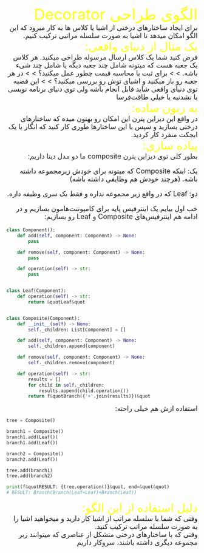 <div dir="rtl" style="font-size:40px; color:yellow">
الگوی طراحی Decorator
</div>


<div dir="rtl" style="font-size:18px">
برای ایجاد ساختارهای درختی از اشیا یا کلاس ها به کار میرود که این الگو امکان میدهد تا اشیا به صورت سلسله مراتبی ترکیب کنیم.
</div>

<div dir="rtl" style="font-size:30px; color:yellow">
یک مثال از دنیای واقعی:
</div>

<div dir="rtl" style="font-size:18px">
    فرض کنید شما یک کلاس ارسال مرسوله طراحی میکنید. هر کلاس یک جعبه هست که میتونه شامل چند جعبه دیگه یا شامل چند شیء باشه. > > برای ثبت یا محاسبه قیمت چطور عمل میکنید؟ > > در هر جعبه رو باز میکنید و اشیای توش رو بررسی میکنید؟ > > این قضیه توی دنیای واقعی شاید قابل انجام باشه ولی توی دنیای برنامه نویسی یا نشدنیه یا خیلی طاقت‌فرسا
</div>


<div dir="rtl" style="font-size:30px; color:yellow">
به زبون ساده:
</div>

<div dir="rtl" style="font-size:18px">
    در واقع این دیزاین پترن این امکان رو بهتون میده که ساختار‌های درختی بسازید و سپس با این ساختار‌ها طوری کار کنید که انگار با یک ابجکت منفرد کار کردید.
</div>

<div dir="rtl" style="font-size:30px; color:yellow">
پیاده سازی: 
</div>

<div dir="rtl" style="font-size:18px">
بطور کلی توی دیزاین پترن composite ما دو مدل دیتا داریم:

یک: اینکه Composite که میتونه برای خودش زیرمجموعه داشته باشه. (هرچند خودش هم وظایفی داشته باشه)

دو: Leaf که در واقع زیر مجموعه نداره و فقط یک سری وظیفه داره.

خب اول بیایم یک اینترفیس پایه برای کامپوننت‌هامون بسازیم و در ادامه هم اینترفیس‌های Composite و Leaf رو بسازیم:
</div>

```python
class Component():
    def add(self, component: Component) -> None:
        pass

    def remove(self, component: Component) -> None:
        pass

    def operation(self) -> str:
        pass


class Leaf(Component):
    def operation(self) -> str:
        return &quotLeaf&quot


class Composite(Component):
    def __init__(self) -> None:
        self._children: List[Component] = []

    def add(self, component: Component) -> None:
        self._children.append(component)

    def remove(self, component: Component) -> None:
        self._children.remove(component)

    def operation(self) -> str:
        results = []
        for child in self._children:
            results.append(child.operation())
        return f&quotBranch({'+'.join(results)})&quot
```

<div dir="rtl" style="font-size:18px">
استفاده ازش هم خیلی راحته:
</div>

```python
tree = Composite()

branch1 = Composite()
branch1.add(Leaf())
branch1.add(Leaf())

branch2 = Composite()
branch2.add(Leaf())

tree.add(branch1)
tree.add(branch2)

print(f&quotRESULT: {tree.operation()}&quot, end=&quot&quot)
# RESULT: Branch(Branch(Leaf+Leaf)+Branch(Leaf))
```

<div dir="rtl" style="font-size:30px; color:yellow">
دلیل استفاده از این الگو:
</div>

<div dir="rtl" style="font-size:18px">
وقتی که شما با سلسله مراتب از اشیا کار دارید و میخواهید اشیا را به صورت سلسله مراتب ترکیب کنید.
</div>

<div dir="rtl" style="font-size:18px">
وقتی که با ساختارهای درختی متشکل از عناصری که میتوانند زیر مجموعه دیگری داشته باشند، سروکار داریم
</div>